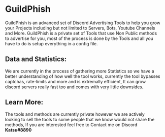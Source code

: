 # GuildPhish

GuildPhish is an advanced set of Discord Advertising Tools to help you grow your Projects including but not limited to Servers, Bots, Youtube Channels and More. GuildPhish is a private set of Tools that use Non Public methods to advertise for you, most of the process is done by the Tools and all you have to do is setup everything in a config file.

## Data and Statistics:
We are currently in the process of gathering more Statistics so we have a better understanding of how well the tool works, currently the tool bypasses captchas, rate-limits and more and is extremally efficient, It can grow discord servers really fast too and comes with very little downsides. 

## Learn More:
The tools and methods are currently private however we are actively looking to sell the tools to some people that we know would not share the methods, If you are interested feel free to Contact me on Discord **Katsu#8890**

